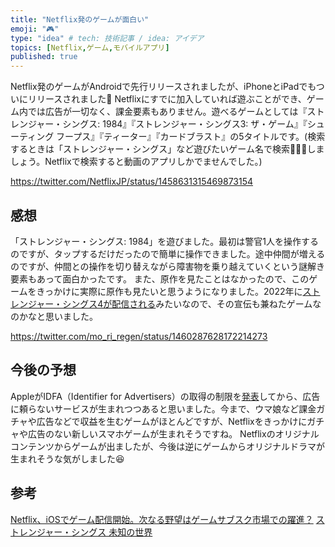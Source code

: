 ```yaml
---
title: "Netflix発のゲームが面白い"
emoji: "🎮"
type: "idea" # tech: 技術記事 / idea: アイデア
topics: [Netflix,ゲーム,モバイルアプリ]
published: true
---
```


Netflix発のゲームがAndroidで先行リリースされましたが、iPhoneとiPadでもついにリリースされました🎉
Netflixにすでに加入していれば遊ぶことができ、ゲーム内では広告が一切なく、課金要素もありません。遊べるゲームとしては『ストレンジャー・シングス: 1984』『ストレンジャー・シングス3: ザ・ゲーム』『シューティング フープス』『ティーター』『カードブラスト』の5タイトルです。(検索するときは「ストレンジャー・シングス」など遊びたいゲーム名で検索👩🏼‍💻しましょう。Netflixで検索すると動画のアプリしかでませんでした。)

https://twitter.com/NetflixJP/status/1458631315469873154

## 感想

「ストレンジャー・シングス: 1984」を遊びました。最初は警官1人を操作するのですが、タップするだけだったので簡単に操作できました。途中仲間が増えるのですが、仲間との操作を切り替えながら障害物を乗り越えていくという謎解き要素もあって面白かったです。
また、原作を見たことはなかったので、このゲームをきっかけに実際に原作も見たいと思うようになりました。2022年に[ストレンジャー・シングス4が配信される](https://eiga.com/news/20211110/6/)みたいなので、その宣伝も兼ねたゲームなのかなと思いました。

https://twitter.com/mo_ri_regen/status/1460287628172214273

## 今後の予想

AppleがIDFA（Identifier for Advertisers）の取得の制限を[発表](https://developer.apple.com/jp/app-store/user-privacy-and-data-use/)してから、広告に頼らないサービスが生まれつつあると思いました。今まで、ウマ娘など課金ガチャや広告などで収益を生むゲームがほとんどですが、Netflixをきっかけにガチャや広告のない新しいスマホゲームが生まれそうですね。
Netflixのオリジナルコンテンツからゲームが出ましたが、今後は逆にゲームからオリジナルドラマが生まれそうな気がしました😆

## 参考

[Netflix、iOSでゲーム配信開始。次なる野望はゲームサブスク市場での躍進？](https://news.yahoo.co.jp/articles/de35f4b2d9a3cce6e5ef746977c76427d6888f48)
[ストレンジャー・シングス 未知の世界](https://www.netflix.com/jp/title/80057281)